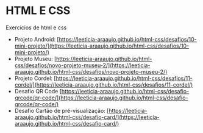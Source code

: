 HTML E CSS
=======
Exercícios de html e css

- Projeto Android: [https://leeticia-araaujo.github.io/html-css/desafios/10-mini-projeto/](https://leeticia-araaujo.github.io/html-css/desafios/10-mini-projeto/)
- Projeto Museu: [https://leeticia-araaujo.github.io/html-css/desafios/novo-projeto-museu-2/](https://leeticia-araaujo.github.io/html-css/desafios/novo-projeto-museu-2/)
- Projeto Cordel: [https://leeticia-araaujo.github.io/html-css/desafios/11-cordel/](https://leeticia-araaujo.github.io/html-css/desafios/11-cordel/) 
- Desafio QR Code [https://leeticia-araaujo.github.io/html-css/desafio-qrcode/qr-code/](https://leeticia-araaujo.github.io/html-css/desafio-qrcode/qr-code/)
- Desafio Cartão de pré-visualização: [https://leeticia-araaujo.github.io/html-css/desafio-card/](https://leeticia-araaujo.github.io/html-css/desafio-card/)  
